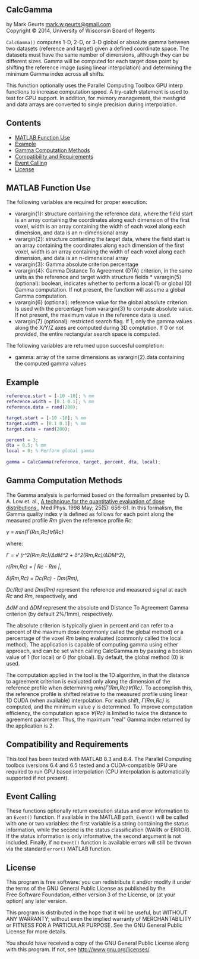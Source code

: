 ## CalcGamma

by Mark Geurts <mark.w.geurts@gmail.com>
<br>Copyright &copy; 2014, University of Wisconsin Board of Regents

`CalcGamma()` computes 1-D, 2-D, or 3-D global or absolute gamma between two datasets (reference and target) given a defined coordinate space. The datasets must have the same number of dimensions, although they can be different sizes. Gamma will be computed for each target dose point by shifting the reference image (using linear interpolation) and determining the minimum Gamma index across all shifts.

This function optionally uses the Parallel Computing Toolbox GPU interp functions to increase computation speed. A try-catch statement is used to test for GPU support. In addition, for memory management, the meshgrid and data arrays are converted to single precision during interpolation.

## Contents

* [MATLAB Function Use](README.md#matlab-function-use)
* [Example](README.md#example)
* [Gamma Computation Methods](README.md#gamma-computation-methods)
* [Compatibility and Requirements](README.md#compatibility-and-requirements)
* [Event Calling](README.md#event-calling)
* [License](README.md#license)

## MATLAB Function Use

The following variables are required for proper execution: 

* varargin{1}: structure containing the reference data, where the field start is an array containing the coordinates along each dimension of the first voxel, width is an array containing the width of each voxel along each dimension, and data is an n-dimensional array
* varargin{2}: structure containing the target data, where the field start is an array containing the coordinates along each dimension of the first voxel, width is an array containing the width of each voxel along each dimension, and data is an n-dimensional array
* varargin{3}: Gamma absolute criterion percentage
* varargin{4}: Gamma Distance To Agreement (DTA) criterion, in the same units as the reference and target width structure fields * varargin{5} (optional): boolean, indicates whether to perform a local (1) or global (0) Gamma computation.  If not present, the function will assume a global Gamma computation.
* varargin{6} (optional): reference value for the global absolute criterion.  Is used with the percentage from varargin{3} to compute absolute value.  If not present, the maximum value in the reference data is used.
* varargin{7} (optional): restricted search flag. If 1, only the gamma values along the X/Y/Z axes are computed during 3D comptation. If 0 or not provided, the entire rectangular search space is computed.

The following variables are returned upon succesful completion:

* gamma: array of the same dimensions as varargin{2}.data containing the computed gamma values

## Example

```matlab
reference.start = [-10 -10]; % mm
reference.width = [0.1 0.1]; % mm
reference.data = rand(200);

target.start = [-10 -10]; % mm
target.width = [0.1 0.1]; % mm
target.data = rand(200);

percent = 3;
dta = 0.5; % mm
local = 0; % Perform global gamma
   
gamma = CalcGamma(reference, target, percent, dta, local);
```

## Gamma Computation Methods

The Gamma analysis is performed based on the formalism presented by D. A. Low et. al., [A technique for the quantitative evaluation of dose distributions.](http://www.ncbi.nlm.nih.gov/pubmed/9608475), Med Phys. 1998 May; 25(5): 656-61.  In this formalism, the Gamma quality index *&gamma;* is defined as follows for each point along the measured profile *Rm* given the reference profile *Rc*:

*&gamma; = min{&Gamma;(Rm,Rc}&forall;{Rc}*

where:

*&Gamma; = &radic; (r^2(Rm,Rc)/&Delta;dM^2 + &delta;^2(Rm,Rc)/&Delta;DM^2)*,

*r(Rm,Rc) = | Rc - Rm |*,

*&delta;(Rm,Rc) = Dc(Rc) - Dm(Rm)*,

*Dc(Rc)* and *Dm(Rm)* represent the reference and measured signal at each *Rc* and *Rm*, respectively, and

*&Delta;dM* and *&Delta;DM* represent the absolute and Distance To Agreement Gamma criterion (by default 2%/1mm), respectively.  

The absolute criterion is typically given in percent and can refer to a percent of the maximum dose (commonly called the global method) or a percentage of the voxel *Rm* being evaluated (commonly called the local method).  The application is capable of computing gamma using either approach, and can be set when calling CalcGamma.m by passing a boolean value of 1 (for local) or 0 (for global).  By default, the global method (0) is used.

The computation applied in the tool is the 1D algorithm, in that the distance to agreement criterion is evaluated only along the dimension of the reference profile when determining *min{&Gamma;(Rm,Rc}&forall;{Rc}*. To accomplish this, the reference profile is shifted relative to the measured profile using linear 1D CUDA (when available) interpolation.  For each shift, *&Gamma;(Rm,Rc}* is computed, and the minimum value *&gamma;* is determined.  To improve computation efficiency, the computation space *&forall;{Rc}* is limited to twice the distance to agreement parameter.  Thus, the maximum "real" Gamma index returned by the application is 2.

## Compatibility and Requirements

This tool has been tested with MATLAB 8.3 and 8.4.  The Parallel Computing toolbox (versions 6.4 and 6.5 tested and a CUDA-compatible GPU are required to run GPU based interpolation (CPU interpolation is automatically supported if not present).

## Event Calling

These functions optionally return execution status and error information to an `Event()` function. If available in the MATLAB path, `Event()` will be called with one or two variables: the first variable is a string containing the status information, while the second is the status classification (WARN or ERROR). If the status information is only informative, the second argument is not included.  Finally, if no `Event()` function is available errors will still be thrown via the standard `error()` MATLAB function.


## License

This program is free software: you can redistribute it and/or modify it 
under the terms of the GNU General Public License as published by the  
Free Software Foundation, either version 3 of the License, or (at your 
option) any later version.

This program is distributed in the hope that it will be useful, but 
WITHOUT ANY WARRANTY; without even the implied warranty of 
MERCHANTABILITY or FITNESS FOR A PARTICULAR PURPOSE. See the GNU General 
Public License for more details.

You should have received a copy of the GNU General Public License along 
with this program. If not, see http://www.gnu.org/licenses/.
